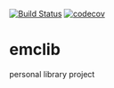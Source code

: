 [![Build Status](https://travis-ci.org/edonyM/emclib.svg?branch=master)](https://travis-ci.org/edonyM/emclib)
[![codecov](https://codecov.io/gh/edonyM/emclib/branch/master/graph/badge.svg)](https://codecov.io/gh/edonyM/emclib)

# emclib
personal library project
